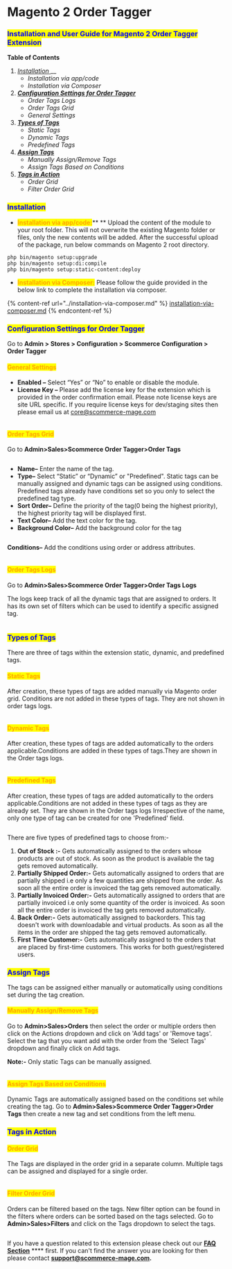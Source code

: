 # Magento 2 Order Tagger

### <mark style="color:blue;">Installation and User Guide for Magento 2 Order Tagger Extension</mark>

**Table of Contents**

1. [_Installation_ ](magento-2-order-tagger.md#\_bookmark0)__
   * _Installation via app/code_&#x20;
   * _Installation via Composer_
2. __[_Configuration Settings for Order Tagger_](magento-2-order-tagger.md#\_bookmark3)__
   * _Order Tags Logs_
   * _Order Tags Grid_
   * _General Settings_&#x20;
3. __[_Types of Tags_](magento-2-order-tagger.md#\_bookmark3-1)__
   * _Static Tags_
   * _Dynamic Tags_
   * _Predefined Tags_
4. __[_Assign Tags_](magento-2-order-tagger.md#\_bookmark3-1)__
   * _Manually Assign/Remove Tags_&#x20;
   * _Assign Tags Based on Conditions_
5. __[_Tags in Action_](magento-2-order-tagger.md#\_bookmark3-2)__
   * _Order Grid_
   * _Filter Order Grid_

### <mark style="color:blue;">Installation</mark> <a href="#_bookmark0" id="_bookmark0"></a>

* <mark style="color:orange;">**Installation via app/code:**</mark>** ** Upload the content of the module to your root folder. This will not overwrite the existing Magento folder or files, only the new contents will be added. After the successful upload of the package, run below commands on Magento 2 root directory.

```
php bin/magento setup:upgrade
php bin/magento setup:di:compile
php bin/magento setup:static-content:deploy
```

* <mark style="color:orange;">**Installation via Composer:**</mark> Please follow the guide provided in the below link to complete the installation via composer.

{% content-ref url="../installation-via-composer.md" %}
[installation-via-composer.md](../installation-via-composer.md)
{% endcontent-ref %}

### <mark style="color:blue;">Configuration Settings for Order Tagger</mark> <a href="#_bookmark3" id="_bookmark3"></a>

Go to **Admin > Stores > Configuration > Scommerce Configuration > Order Tagger**

#### <mark style="color:orange;">General Settings</mark> <a href="#_bookmark4" id="_bookmark4"></a>

* **Enabled –** Select “Yes” or “No” to enable or disable the module.
* **License Key –** Please add the license key for the extension which is provided in the order confirmation email. Please note license keys are site URL specific. If you require license keys for dev/staging sites then please email us at [core@scommerce-mage.com](mailto:core@scommerce-mage.com)

<figure><img src="../../.gitbook/assets/image (6).png" alt=""><figcaption></figcaption></figure>

#### <mark style="color:orange;">Order Tags Grid</mark> <a href="#_bookmark4" id="_bookmark4"></a>

Go to **Admin>Sales>Scommerce Order Tagger>Order Tags**

<figure><img src="../../.gitbook/assets/image (58).png" alt=""><figcaption></figcaption></figure>

* **Name–** Enter the name of the tag.
* **Type–** Select “Static” or “Dynamic” or "Predefined". Static tags can be manually assigned and dynamic tags can be assigned using conditions. Predefined tags already have conditions set so you only to select the predefined tag type.
* **Sort Order–** Define the priority of the tag(0 being the highest priority), the highest priority tag will be displayed first.&#x20;
* **Text Color–** Add the text color for the tag.
* **Background Color–** Add the background color for the tag

<figure><img src="../../.gitbook/assets/image (43).png" alt=""><figcaption></figcaption></figure>

**Conditions–** Add the conditions using order or address attributes.

<figure><img src="../../.gitbook/assets/newtag2_50.png" alt=""><figcaption></figcaption></figure>

#### <mark style="color:orange;">Order Tags Logs</mark> <a href="#_bookmark4" id="_bookmark4"></a>

Go to **Admin>Sales>Scommerce Order Tagger>Order Tags Logs**

The logs keep track of all the dynamic tags that are assigned to orders. It has its own set of filters which can be used to identify a specific assigned tag.

<figure><img src="../../.gitbook/assets/image (61).png" alt=""><figcaption></figcaption></figure>

### <mark style="color:blue;">Types of Tags</mark> <a href="#_bookmark3" id="_bookmark3"></a>

There are three of tags within the extension static, dynamic, and predefined tags.&#x20;

#### <mark style="color:orange;">Static Tags</mark> <a href="#_bookmark4" id="_bookmark4"></a>

After creation, these types of tags are added manually via Magento order grid. Conditions are not added in these types of tags. They are not shown in order tags logs.

<figure><img src="../../.gitbook/assets/image (56).png" alt=""><figcaption></figcaption></figure>

#### <mark style="color:orange;">Dynamic Tags</mark> <a href="#_bookmark4" id="_bookmark4"></a>

After creation, these types of tags are added automatically to the orders applicable.Conditions are added in these types of tags.They are shown in the Order tags logs.

<figure><img src="../../.gitbook/assets/image (39).png" alt=""><figcaption></figcaption></figure>

#### <mark style="color:orange;">Predefined Tags</mark> <a href="#_bookmark4" id="_bookmark4"></a>

After creation, these types of tags are added automatically to the orders applicable.Conditions are not added in these types of tags as they are already set. They are shown in the Order tags logs Irrespective of the name, only one type of tag can be created for one 'Predefined' field.

<figure><img src="../../.gitbook/assets/image (36).png" alt=""><figcaption></figcaption></figure>

There are five types of predefined tags to choose from:-

1. **Out of Stock :-** Gets automatically assigned to the orders whose products are out of stock. As soon as the product is available the tag gets removed automatically.
2. **Partially Shipped Order:-** Gets automatically assigned to orders that are partially shipped i.e only a few quantities are shipped from the order. As soon all the entire order is invoiced the tag gets removed automatically.&#x20;
3. **Partially Invoiced Order:-** Gets automatically assigned to orders that are partially invoiced i.e only some quantity of the order is invoiced. As soon all the entire order is invoiced the tag gets removed automatically.&#x20;
4. **Back Order:-** Gets automatically assigned to backorders. This tag doesn't work with downloadable and virtual products. As soon as all the items in the order are shipped the tag gets removed automatically.
5. **First Time Customer:-** Gets automatically assigned to the orders that are placed by first-time customers. This works for both guest/registered users.

### <mark style="color:blue;">Assign Tags</mark> <a href="#_bookmark3" id="_bookmark3"></a>

The tags can be assigned either manually or automatically using conditions set during the tag creation.&#x20;

#### <mark style="color:orange;">Manually Assign/Remove Tags</mark> <a href="#_bookmark4" id="_bookmark4"></a>

Go to **Admin>Sales>Orders** then select the order or multiple orders then click on the Actions dropdown and click on 'Add tags' or 'Remove tags'. Select the tag that you want add with the order from the 'Select Tags' dropdown and finally click on Add tags. &#x20;

**Note:-** Only static Tags can be manually assigned.

<figure><img src="../../.gitbook/assets/manuallyassigntags_50.png" alt=""><figcaption></figcaption></figure>

#### <mark style="color:orange;">Assign Tags Based on Conditions</mark> <a href="#_bookmark4" id="_bookmark4"></a>

Dynamic Tags are automatically assigned based on the conditions set while creating the tag. Go to **Admin>Sales>Scommerce Order Tagger>Order Tags** then create a new tag and set conditions from the left menu.&#x20;

### <mark style="color:blue;">Tags in Action</mark> <a href="#_bookmark3" id="_bookmark3"></a>

#### <mark style="color:orange;">Order Grid</mark> <a href="#_bookmark4" id="_bookmark4"></a>

The Tags are displayed in the order grid in a separate column. Multiple tags can be assigned and displayed for a single order.

<figure><img src="../../.gitbook/assets/image (63).png" alt=""><figcaption></figcaption></figure>

#### <mark style="color:orange;">Filter Order Grid</mark> <a href="#_bookmark4" id="_bookmark4"></a>

Orders can be filtered based on the tags. New filter option can be found in the filters where orders can be sorted based on the tags selected. Go to **Admin>Sales>Filters** and click on the Tags dropdown to select the tags.&#x20;

<figure><img src="../../.gitbook/assets/image (66).png" alt=""><figcaption></figcaption></figure>

If you have a question related to this extension please check out our [**FAQ Section**](https://www.scommerce-mage.com/magento-2-order-tagger.html#customfaq) **** first. If you can't find the answer you are looking for then please contact [**support@scommerce-mage.com**](mailto:core@scommerce-mage.com)**.**

